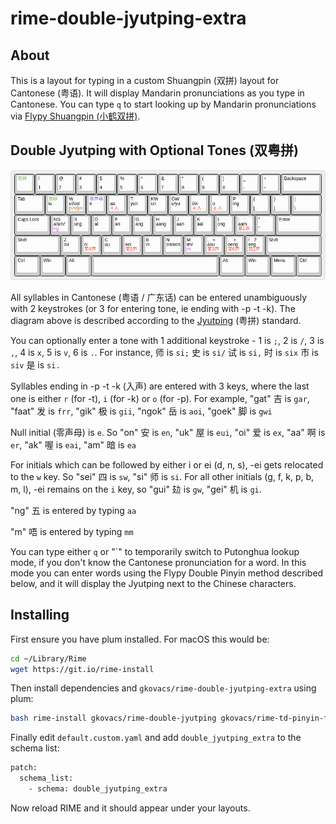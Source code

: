 # rime-double-jyutping-extra

## About

This is a layout for typing in a custom Shuangpin (双拼) layout for Cantonese (粤语). It will display Mandarin pronunciations as you type in Cantonese. You can type `q` to start looking up by Mandarin pronunciations via [Flypy Shuangpin (小鹤双拼)](https://github.com/gkovacs/rime-td-pinyin-flypy/blob/master/README.md).

## Double Jyutping with Optional Tones (双粤拼)

![](images/double-jyutping.png)

All syllables in Cantonese (粤语 / 广东话) can be entered unambiguously with 2 keystrokes (or 3 for entering tone, ie ending with -p -t -k). The diagram above is described according to the [Jyutping](https://en.wikipedia.org/wiki/Jyutping) (粤拼) standard.

You can optionally enter a tone with 1 additional keystroke - 1 is `;`, 2 is `/`, 3 is `,`, 4 is `x`, 5 is `v`, 6 is `.`. For instance, 师 is `si;` 史 is `si/` 试 is `si,` 时 is `six` 市 is `siv` 是 is `si.`

Syllables ending in -p -t -k (入声) are entered with 3 keys, where the last one is either `r` (for -t), `i` (for -k) or `o` (for -p). For example, "gat" 吉 is `gar`, "faat" 发 is `frr`, "gik" 极 is `gii`, "ngok" 岳 is `aoi`, "goek" 脚 is `gwi`

Null initial (零声母) is `e`. So "on" 安 is `en`, "uk" 屋 is `eui`, "oi" 爱 is `ex`, "aa" 啊 is `er`, "ak" 喔 is `eai`, "am" 暗 is `ea`

For initials which can be followed by either i or ei (d, n, s), -ei gets relocated to the `w` key. So "sei" 四 is `sw`, "si" 师 is `si`. For all other initials (g, f, k, p, b, m, l), -ei remains on the `i` key, so "gui" 攰 is `gw`, "gei" 机 is `gi`.

"ng" 五 is entered by typing `aa`

"m" 唔 is entered by typing `mm`

You can type either `q` or "\`" to temporarily switch to Putonghua lookup mode, if you don't know the Cantonese pronunciation for a word. In this mode you can enter words using the Flypy Double Pinyin method described below, and it will display the Jyutping next to the Chinese characters.

## Installing

First ensure you have plum installed. For macOS this would be:

```bash
cd ~/Library/Rime
wget https://git.io/rime-install
```

Then install dependencies and `gkovacs/rime-double-jyutping-extra` using plum:

```bash
bash rime-install gkovacs/rime-double-jyutping gkovacs/rime-td-pinyin-flypy gkovacs/rime-double-jyutping-display gkovacs/rime-td-pinyin-flypy-display gkovacs/rime-double-jyutping-extra
```

Finally edit `default.custom.yaml` and add `double_jyutping_extra` to the schema list:

```bash
patch:
  schema_list:
    - schema: double_jyutping_extra
```

Now reload RIME and it should appear under your layouts.

